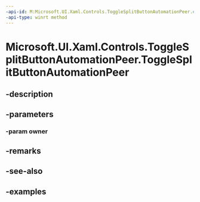```yaml
---
-api-id: M:Microsoft.UI.Xaml.Controls.ToggleSplitButtonAutomationPeer.#ctor(Microsoft.UI.Xaml.Controls.ToggleSplitButton)
-api-type: winrt method
---
```


<!-- Method syntax.
public ToggleSplitButtonAutomationPeer.ToggleSplitButtonAutomationPeer(ToggleSplitButton owner)
-->

# Microsoft.UI.Xaml.Controls.ToggleSplitButtonAutomationPeer.ToggleSplitButtonAutomationPeer

## -description

## -parameters
### -param owner

## -remarks

## -see-also

## -examples

